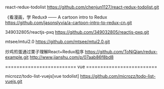 react-redux-todolist
https://github.com/chenjun1127/react-redux-todolist.git

《看漫画，学 Redux》 —— A cartoon intro to Redux
https://github.com/jasonslyvia/a-cartoon-intro-to-redux-cn.git

349032805/reactjs-pxq
https://github.com/349032805/reactjs-pxq.git

mtsee/mtui2.0
https://github.com/mtsee/mtui2.0.git

炒鸡煎蛋通过栗子理解React+Redux程序
https://github.com/ToNiQian/redux-example.git
http://www.jianshu.com/p/07aab86f8bd8


========================= vue =========================

microzz/todo-list-vuejs[vue todolist]
https://github.com/microzz/todo-list-vuejs.git